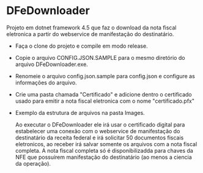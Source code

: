 # DFeDownloader
  Projeto em dotnet framework 4.5 que faz o download da nota fiscal eletronica a partir do webservice de manifestação do destinatário.
  
  
- Faça o clone do projeto e compile em modo release.
- Copie o arquivo CONFIG.JSON.SAMPLE para o mesmo diretório do arquivo DFeDownloader.exe.
- Renomeie o arquivo config.json.sample para config.json e configure as informações do arquivo.
- Crie uma pasta chamada "Certificado" e adicione dentro o certificado usado para emitir a nota fiscal eletronica com o nome "certificado.pfx"
- Exemplo da estrutura de arquivos na pasta Images.
 
  Ao executar o DFeDownloader ele irá usar o certificado digital para estabelecer uma conexão com o webservice de manifestação do destinatário da receita federal e irá solicitar 50 documentos fiscais eletronicos, ao receber irá salvar somente os arquivos com a nota fiscal completa.
  A nota fiscal completa só é disponibilizadda para chaves da NFE que possuírem manifestação do destinatário (ao menos a ciencia da operação).

